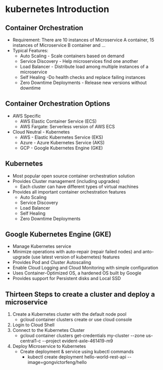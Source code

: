 # kubernetes Introduction

## Container Orchestration
  * Requirement: There are 10 instances of Microservice A container, 15 instances of Microservice B container and ...
  * Typical Features:
    * Auto Scaling - Scale containers based on demand
    * Service Discovery - Help microservices find one another
    * Load Balancer - Distribute load among multiple instances of a microservice
    * Self Healing -Do health checks and replace failing instances
    * Zero Downtime Deployments - Release new versions without downtime

## Container Orchestration Options
  * AWS Specific
    * AWS Elastic Container Service (ECS)
    * AWS Fargate: Serverless version of AWS ECS
  * Cloud Neutral - Kubernetes
    * AWS - Elastic Kubernetes Service (EKS)
    * Azure - Azure Kubernetes Service (AKS)
    * GCP - Google Kubernetes Engine (GKE)

## Kubernetes 
  * Most popular open source container orchestration solution
  * Provides Cluster management (including upgrades)
    * Each cluster can have different types of virtual machines
  * Provides all important container orchestration features
    * Auto Scaling
    * Service Discovery
    * Load Balancer
    * Self Healing
    * Zero Downtime Deployments

## Google Kubernetes Engine (GKE)
  * Manage Kubernetes service
  * Minimize operations with auto-repair (repair failed nodes) and anto-upgrade (use latest version of kubernetes) features
  * Provides Pod and Cluster Autoscaling
  * Enable Cloud Logging and Cloud Monitoring with simple configuration
  * Uses Container-Optimized OS, a hardened OS built by Google
  * Provides support for Persistent disks and Local SSD

## Thirteen Steps to create a cluster and deploy a microservice
1. Create a Kubernetes cluster with the default node pool 
    * gcloud container clusters create or use cloud console
2. Login to Cloud Shell
3. Connect to the Kubernetes Cluster
   * gcloud container clusters get-credentials my-cluster --zone us-central1-c --project evident-axle-461419-m9
4. Deploy Microservice to Kubernetes
   * Create deployment & service using kubectl commands
     * kubectl create deployment hello-world-rest-api --image=gongvictorfeng/hello